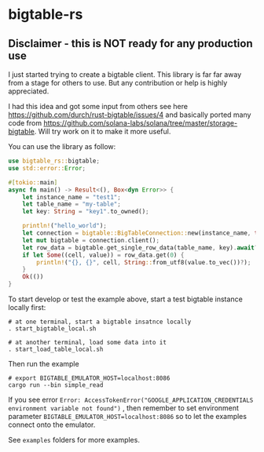 # bigtable-rs

## Disclaimer - this is NOT ready for any production use
I just started trying to create a bigtable client. This library is 
far far away from a stage for others to use. But any contribution or 
help is highly appreciated.

I had this idea and got some input from others see here
https://github.com/durch/rust-bigtable/issues/4
and basically ported many code from 
https://github.com/solana-labs/solana/tree/master/storage-bigtable.
Will try work on it to make it more useful.

You can use the library as follow:

```rust
use bigtable_rs::bigtable;
use std::error::Error;

#[tokio::main]
async fn main() -> Result<(), Box<dyn Error>> {
    let instance_name = "test1";
    let table_name = "my-table";
    let key: String = "key1".to_owned();

    println!("hello_world");
    let connection = bigtable::BigTableConnection::new(instance_name, true, None).await?;
    let mut bigtable = connection.client();
    let row_data = bigtable.get_single_row_data(table_name, key).await?;
    if let Some((cell, value)) = row_data.get(0) {
        println!("{}, {}", cell, String::from_utf8(value.to_vec())?);
    }
    Ok(())
}
```

To start develop or test the example above, start a test bigtable instance locally first:

```
# at one terminal, start a bigtable insatnce locally
. start_bigtable_local.sh

# at another terminal, load some data into it
. start_load_table_local.sh
```

Then run the example
```
# export BIGTABLE_EMULATOR_HOST=localhost:8086
cargo run --bin simple_read
```
If you see error `Error: AccessTokenError("GOOGLE_APPLICATION_CREDENTIALS environment variable not found")`
, then remember to set environment parameter `BIGTABLE_EMULATOR_HOST=localhost:8086` 
so to let the examples connect onto the emulator.

See `examples` folders for more examples.